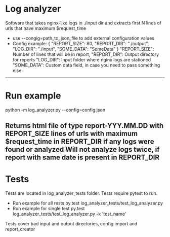 # Log analyzer
Software that takes nginx-like logs in ./input dir and extracts first N lines
of urls that have maximum $request_time
* use --congig=path_to_json_file to add external configuration values
* Config example:
{
    "REPORT_SIZE": 80,
    "REPORT_DIR": "./output",
    "LOG_DIR": "./input",
    "SOME_DATA": "SomeData"
}
"REPORT_SIZE": Number of lines that will be in report, 
"REPORT_DIR": Output directory for reports
"LOG_DIR": Input folder where nginx logs are stationed
"SOME_DATA": Custom data field, in case you need to pass something else
------------------------------------------------------------------------------
# Run example
python -m log_analyzer.py --config=config.json

Returns html file of type report-YYY.MM.DD with REPORT_SIZE lines of urls with 
maximum $request_time in REPORT_DIR if any logs were found or analyzed
Will not analyze logs twice, if report with same date is present in REPORT_DIR
------------------------------------------------------------------------------
# Tests
Tests are located in log_analyzer_tests folder.
Tests require pytest to run.

* Run example for all rests
py.test log_analyzer_tests/test_log_analyzer.py
* Run example for single test
py.test log_analyzer_tests/test_log_analyzer.py -k 'test_name'

Tests cover bad input and output directories, config import and report_creator